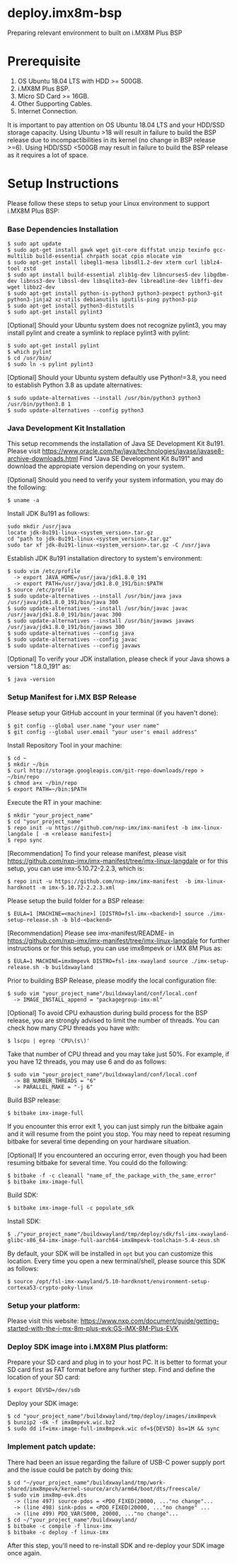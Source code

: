# deploy.imx8m-bsp
Preparing relevant environment to built on i.MX8M Plus BSP

# Prerequisite
1. OS Ubuntu 18.04 LTS with HDD >= 500GB.
2. i.MX8M Plus BSP.
3. Micro SD Card >= 16GB.
4. Other Supporting Cables.
5. Internet Connection.

It is important to pay attention on OS Ubuntu 18.04 LTS and your HDD/SSD storage capacity.
Using Ubuntu >18 will result in failure to build the BSP release due to incompactibilities in its kernel (no change in BSP release >=6).
Using HDD/SSD <500GB may result in failure to build the BSP release as it requires a lot of space.

# Setup Instructions
Please follow these steps to setup your Linux environment to support i.MX8M Plus BSP:
### Base Dependencies Installation
```
$ sudo apt update
$ sudo apt-get install gawk wget git-core diffstat unzip texinfo gcc-multilib build-essential chrpath socat cpio mlocate vim
$ sudo apt-get install libegl1-mesa libsdl1.2-dev xterm curl liblz4-tool zstd
$ sudo apt install build-essential zlib1g-dev libncurses5-dev libgdbm-dev libnss3-dev libssl-dev libsqlite3-dev libreadline-dev libffi-dev wget libbz2-dev
$ sudo apt-get install python-is-python3 python3-pexpect python3-git python3-jinja2 xz-utils debianutils iputils-ping python3-pip
$ sudo apt-get install python3-distutils 
$ sudo apt-get install pylint3
```
[Optional] Should your Ubuntu system does not recognize pylint3, you may install pylint and create a symlink to replace pylint3 with pylint:
  ```
  $ sudo apt-get install pylint
  $ which pylint
  $ cd /usr/bin/
  $ sudo ln -s pylint pylint3
  ```
[Optional] Should your Ubuntu system defaultly use Python!=3.8, you need to establish Python 3.8 as update alternatives:
  ```
  $ sudo update-alternatives --install /usr/bin/python3 python3 /usr/bin/python3.8 1
  $ sudo update-alternatives --config python3
  ```
### Java Development Kit Installation
This setup recommends the installation of Java SE Development Kit 8u191.
Please visit https://www.oracle.com/tw/java/technologies/javase/javase8-archive-downloads.html
Find "Java SE Development Kit 8u191" and download the appropiate version depending on your system.

[Optional] Should you need to verify your system information, you may do the following:
  ```
  $ uname -a
  ```
Install JDK 8u191 as follows:
```
sudo mkdir /usr/java
locate jdk-8u191-linux-<system_version>.tar.gz
cd "path to jdk-8u191-linux-<system_version>.tar.gz"
sudo tar xf jdk-8u191-linux-<system_version>.tar.gz -C /usr/java
```
Establish JDK 8u191 installation directory to system's environment:
```
$ sudo vim /etc/profile
  -> export JAVA_HOME=/usr/java/jdk1.8.0_191
  -> export PATH=/usr/java/jdk1.8.0_191/bin:$PATH
$ source /etc/profile
$ sudo update-alternatives --install /usr/bin/java java /usr/java/jdk1.8.0_191/bin/java 300
$ sudo update-alternatives --install /usr/bin/javac javac /usr/java/jdk1.8.0_191/bin/javac 300
$ sudo update-alternatives --install /usr/bin/javaws javaws /usr/java/jdk1.8.0_191/bin/javaws 300
$ sudo update-alternatives --config java
$ sudo update-alternatives --config javac
$ sudo update-alternatives --config javaws
```
[Optional] To verify your JDK installation, please check if your Java shows a version "1.8.0_191" as:
  ```
  $ java -version
  ```
### Setup Manifest for i.MX BSP Release
Please setup your GitHub account in your terminal (if you haven't done):
```
$ git config --global user.name "your user name"
$ git config --global user.email "your user's email address"
```
Install Repository Tool in your machine:
```
$ cd ~
$ mkdir ~/bin
$ curl http://storage.googleapis.com/git-repo-downloads/repo > ~/bin/repo
$ chmod a+x ~/bin/repo
$ export PATH=~/bin:$PATH
```
Execute the RT in your machine:
```
$ mkdir "your_project_name"
$ cd "your_project_name"
$ repo init -u https://github.com/nxp-imx/imx-manifest -b imx-linux-langdale [ -m <release manifest>]
$ repo sync
```
[Recommendation] To find your release manifest, please visit https://github.com/nxp-imx/imx-manifest/tree/imx-linux-langdale or for this setup, you can use imx-5.10.72-2.2.3, which is:
  ```
  $ repo init -u https://github.com/nxp-imx/imx-manifest  -b imx-linux-hardknott -m imx-5.10.72-2.2.3.xml
  ```
Please setup the build folder for a BSP release:
```
$ EULA=1 [MACHINE=<machine>] [DISTRO=fsl-imx-<backend>] source ./imx-setup-release.sh -b bld-<backend>
```
[Recommendation] Please see imx-manifest/README-<demo> in https://github.com/nxp-imx/imx-manifest/tree/imx-linux-langdale for further instructions or for this setup, you can use imx8mpevk or i.MX 8M Plus as:
  ```
  $ EULA=1 MACHINE=imx8mpevk DISTRO=fsl-imx-xwayland source ./imx-setup-release.sh -b buildxwayland
  ```
Prior to building BSP Release, please modify the local configuration file:
```
$ sudo vim "your_project_name"/buildxwayland/conf/local.conf
  -> IMAGE_INSTALL_append = "packagegroup-imx-ml"
```
[Optional] To avoid CPU exhaustion during build process for the BSP release, you are strongly advised to limit the number of threads. You can check how many CPU threads you have with:
  ```
  $ lscpu | egrep 'CPU\(s\)'
  ```
  Take that number of CPU thread and you may take just 50%. For example, if you have 12 threads, you may use 6 and do as follows:
  ```
  $ sudo vim "your_project_name"/buildxwayland/conf/local.conf
    -> BB_NUMBER_THREADS = "6"
    -> PARALLEL_MAKE = "-j 6"
  ```
  
Build BSP release:
```
$ bitbake imx-image-full
```
If you encounter this error exit 1, you can just simply run the bitbake again and it will resume from the point you stop.
You may need to repeat resuming bitbake for several time depending on your hardware situation.

[Optional] If you encountered an occuring error, even though you had been resuming bitbake for several time.
You could do the following:
  ```
  $ bitbake -f -c cleanall "name_of_the_package_with_the_same_error"
  $ bitbake imx-image-full
  ```
  
Build SDK:
```
$ bitbake imx-image-full -c populate_sdk
```
Install SDK:
```
$ ./"your_project_name"/buildxwayland/tmp/deploy/sdk/fsl-imx-xwayland-glibc-x86_64-imx-image-full-aarch64-imx8mpevk-toolchain-5.4-zeus.sh
```
By default, your SDK will be installed in ```opt``` but you can customize this location.
Every time you open a new terminal/shell, please source this SDK as follows:
```
$ source /opt/fsl-imx-xwayland/5.10-hardknott/environment-setup-cortexa53-crypto-poky-linux
```
### Setup your platform:
Please visit this website: https://www.nxp.com/document/guide/getting-started-with-the-i-mx-8m-plus-evk:GS-iMX-8M-Plus-EVK
  
### Deploy SDK image into i.MX8M Plus platform:
Prepare your SD card and plug in to your host PC. 
It is better to format your SD card first as FAT format before any further step.
Find and define the location of your SD card:
```
$ export DEVSD=/dev/sdb
```
Deploy your SDK image:
```
$ cd "your_project_name"/buildxwayland/tmp/deploy/images/imx8mpevk
$ bunzip2 -dk -f imx8mpevk.wic.bz2
$ sudo dd if=imx-image-full-imx8mpevk.wic of=${DEVSD} bs=1M && sync
```

### Implement patch update:
There had been an issue regarding the failure of USB-C power supply port and the issue could be patch by doing this:
```
$ cd "~/your_project_name"/buildxwayland/tmp/work-shared/imx8mpevk/kernel-source/arch/arm64/boot/dts/freescale/
$ sudo vim imx8mp-evk.dts
  -> (line 497) source-pdos = <PDO_FIXED(20000, ..."no change"...
  -> (line 498) sink-pdos = <PDO_FIXED(20000, ..."no change" ...
  -> (line 499) PDO_VAR(5000, 20000, ..."no change"...
$ cd ~/"your_project_name"/buildxwayland/
$ bitbake -c compile -f linux-imx
$ bitbake -c deploy -f linux-imx
```
After this step, you'll need to re-install SDK and re-deploy your SDK image once again.
